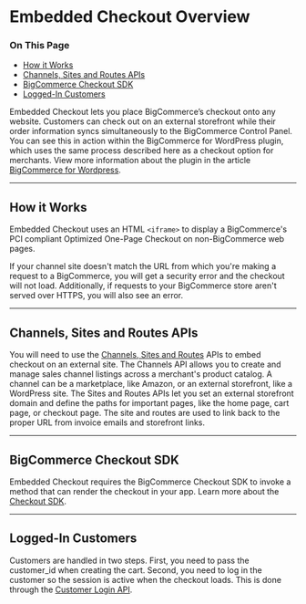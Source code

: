 # Embedded Checkout Overview 

<div class="otp" id="no-index">

### On This Page

- [How it Works](#how-it-works)
- [Channels, Sites and Routes APIs](#channels-sites-and-routes-apis)
- [BigCommerce Checkout SDK](#bigcommerce-checkout-sdk)
- [Logged-In Customers](#logged-in-customers)

</div>

Embedded Checkout lets you place BigCommerce’s checkout onto any website. Customers can check out on an external storefront while their order information syncs simultaneously to the BigCommerce Control Panel. You can see this in action within the BigCommerce for WordPress plugin, which uses the same process described here as a checkout option for merchants. View more information about the plugin in the article [BigCommerce for Wordpress](https://developer.bigcommerce.com/bigcommerce-for-wordpress/getting-started/introduction).

---

<a id="how-it-works"></a>


## How it Works

Embedded Checkout uses an HTML `<iframe>` to display a BigCommerce's PCI compliant Optimized One-Page Checkout on non-BigCommerce web pages.

If your channel site doesn't match the URL from which you're making a request to a BigCommerce, you will get a security error and the checkout will not load. Additionally, if requests to your BigCommerce store aren't served over HTTPS, you will also see an error.

---

<a id="channels-sites-routes"></a>


## Channels, Sites and Routes APIs

You will need to use the [Channels, Sites and Routes](#) APIs to embed checkout on an external site. The Channels API allows you to create and manage sales channel listings across a merchant's product catalog. A channel can be a marketplace, like Amazon, or an external storefront, like a WordPress site. The Sites and Routes APIs let you set an external storefront domain and define the paths for important pages, like the home page, cart page, or checkout page. The site and routes are used to link back to the proper URL from invoice emails and storefront links.

---

<a id="cart-checkout_embed-checkout-sdk"></a>

## BigCommerce Checkout SDK

Embedded Checkout requires the BigCommerce Checkout SDK to invoke a method that can render the checkout in your app. Learn more about the [Checkout SDK](https://developer.bigcommerce.com/api-docs/cart-and-checkout/checkout-sdk).

---

<a id="#cart-checkout_logged-in-customers"></a>

## Logged-In Customers

Customers are handled in two steps. First, you need to pass the customer_id when creating the cart. Second, you need to log in the customer so the session is active when the checkout loads. This is done through the [Customer Login API](https://developer.bigcommerce.com/api-docs/customers/customer-login-api).

